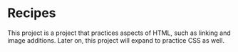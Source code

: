 # Recipes
This project is a project that practices aspects of HTML, such as linking and image additions. Later on, this project will expand to practice CSS as well.
